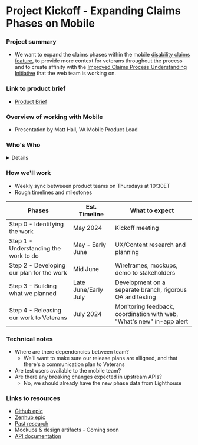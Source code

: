 # Project Kickoff - Expanding Claims Phases on Mobile

### Project summary
* We want to expand the claims phases within the mobile [disability claims feature](https://github.com/department-of-veterans-affairs/va.gov-team/blob/master/products/va-mobile-app/features/claims-discovery/Claims%20Reimagined%20Product%20Brief.md), to provide more context for veterans throughout the process and to create affinity with the [Improved Claims Process Understanding Initiative](https://github.com/department-of-veterans-affairs/va.gov-team/blob/master/products/claim-appeal-status/CST%20Product/Improved%20Claims%20Process%20Understanding%20Initiative.md) that the web team is working on.

### Link to product brief
* [Product Brief](https://github.com/department-of-veterans-affairs/va.gov-team/blob/master/products/va-mobile-app/features/Claims%20Status%20Tool-Updates/Product%20Brief.md)

### Overview of working with Mobile
* Presentation by Matt Hall, VA Mobile Product Lead

### Who's Who
<details>

### VA Mobile
* OCTO Product Owner - Rachel Han
* Mobile Product Lead - Matt Hall
* Product Management - Alayna Abel
* UX/Design - Lauren Russell
* Content - Misty Milliron-Grant
* FE Engineering - Chris Alexander, Dylan Nienberg
* BE Engineering - Jayson Perkins

### Claims (Web Team)
* OCTO Product Owners - Amy Lai and Julie Strothman
* Product Management - Jacob Worrell
* UX/Design - Gary Homidas, Skyler Schain
* Engineering - Jerek Shoemaker
</details>

### How we'll work
* Weekly sync betweeen product teams on Thursdays at 10:30ET
* Rough timelines and milestones

| Phases                                    | Est. Timeline    | What to expect                                                        |
|-------------------------------------------|------------------|-----------------------------------------------------------------------|
| Step 0 - Identifying the work             | May 2024         | Kickoff meeting                                                       |
| Step 1 - Understanding the work to do     | May - Early June | UX/Content research and planning                                      |
| Step 2 - Developing our plan for the work | Mid June         | Wireframes, mockups, demo to stakeholders                             |
| Step 3 - Building what we planned         | Late June/Early July       | Development on a separate branch, rigorous QA and testing             |
| Step 4 - Releasing our work to Veterans   | July 2024        | Monitoring feedback, coordination with web, "What's new" in-app alert |

### Technical notes
* Where are there dependencies between team?
    *  We'll want to make sure our release plans are alligned, and that there's a communication plan to Veterans
* Are test users available to the mobile team?
* Are there any breaking changes expected in upstream APIs?
    * No, we should already have the new phase data from Lighthouse

### Links to resources
* [Github epic](https://github.com/department-of-veterans-affairs/va-mobile-app/issues/8688)
* [Zenhub epic](https://app.zenhub.com/workspaces/va-mobile-60f1a34998bc75000f2a489f/issues/gh/department-of-veterans-affairs/va-mobile-app/8688)
* [Past research](https://github.com/department-of-veterans-affairs/va.gov-team/blob/master/products/va-mobile-app/features/Claims%20Status%20Tool-Updates/Product%20Brief.md)
* Mockups & design artifacts - Coming soon
* [API documentation](https://department-of-veterans-affairs.github.io/va-mobile-app/api/)

